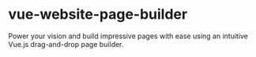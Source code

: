 # vue-website-page-builder
Power your vision and build impressive pages with ease using an intuitive Vue.js drag-and-drop page builder.
